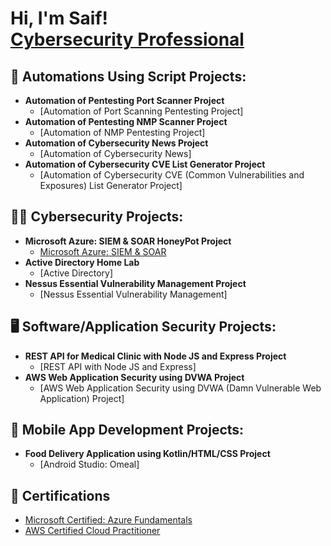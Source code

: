 <h1>Hi, I'm Saif! <br/><a href="https://github.com/SaifSyedh"> <a href="https://www.linkedin.com/in/saif-syed-42355826b/">Cybersecurity Professional</a></h1>
  
<h2>🔁 Automations Using Script Projects:</h2>
  
- <b>Automation of Pentesting Port Scanner Project</b>
  - [Automation of Port Scanning Pentesting Project]
- <b>Automation of Pentesting NMP Scanner Project</b>
  - [Automation of NMP Pentesting Project]
- <b>Automation of Cybersecurity News Project</b>
  - [Automation of Cybersecurity News]
- <b>Automation of Cybersecurity CVE List Generator Project</b>
  - [Automation of Cybersecurity CVE (Common Vulnerabilities and Exposures) List Generator Project]


<h2>👨‍💻 Cybersecurity Projects:</h2>

- <b>Microsoft Azure: SIEM & SOAR HoneyPot Project</b>
  - [Microsoft Azure: SIEM & SOAR](https://github.com/SaifSyedh/MicrosoftAzureSentinal/blob/main/README.md)
- <b>Active Directory Home Lab</b>
  - [Active Directory]
- <b>Nessus Essential Vulnerability Management Project</b>
  - [Nessus Essential Vulnerability Management]

<h2>🖥️ Software/Application Security Projects:</h2>

- <b>REST API for Medical Clinic with Node JS and Express Project</b>
  - [REST API with Node JS and Express]
- <b>AWS Web Application Security using DVWA Project</b>
  - [AWS Web Application Security using DVWA (Damn Vulnerable Web Application) Project]
  
<h2>📱 Mobile App Development Projects:</h2>

- <b>Food Delivery Application using Kotlin/HTML/CSS Project</b>
  - [Android Studio: Omeal]

<h2>🥇 Certifications</h2>

- [Microsoft Certified: Azure Fundamentals]()
- [AWS Certified Cloud Practitioner]()

